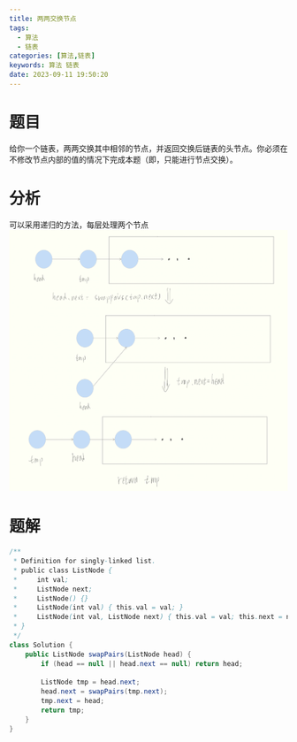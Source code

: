 ```yaml
---
title: 两两交换节点
tags:
  - 算法
  - 链表
categories: [算法,链表]
keywords: 算法 链表
date: 2023-09-11 19:50:20
---
```

# 题目
给你一个链表，两两交换其中相邻的节点，并返回交换后链表的头节点。你必须在不修改节点内部的值的情况下完成本题（即，只能进行节点交换）。

# 分析
可以采用递归的方法，每层处理两个节点  
![image](两两交换节点/image.png)

# 题解

```java
/**
 * Definition for singly-linked list.
 * public class ListNode {
 *     int val;
 *     ListNode next;
 *     ListNode() {}
 *     ListNode(int val) { this.val = val; }
 *     ListNode(int val, ListNode next) { this.val = val; this.next = next; }
 * }
 */
class Solution {
    public ListNode swapPairs(ListNode head) {
        if (head == null || head.next == null) return head;

        ListNode tmp = head.next;
        head.next = swapPairs(tmp.next);
        tmp.next = head;
        return tmp;
    }
}
```